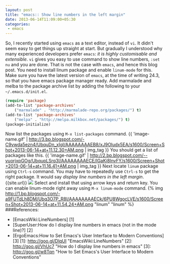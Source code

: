 ```yaml
---
layout: post
title: "emacs:: Show line numbers in the left margin"
date: 2013-06-14T11:09:00+05:30
categories:
 - emacs
---
```

So, I recently started using <code>emacs</code> as a text editor, instead of <code>vi</code>.
It didn't seem easy to get things up straight at start.
But gradually I understood why many experienced developers prefer <code>emacs</code>: <em> 
it is highly customisable and extensible</em>.
<code>vi</code> gives you easy to use command to show line numbers, <code>:set nu</code> and you are done.
That is not the case with <code>emacs</code>, and hence this blog post.
You need to install linum package and enable <code>linum-mode</code> for this.
Make sure you have the latest version of <code>emacs</code>, at the time of writing 24.3,
so that you have emacs package manager ready. Add marmalade and melba to the package
archive list by adding the following to your <code>~/.emacs.d/init.el</code>.
```lisp
(require 'package)
(add-to-list 'package-archives'
    ("marmalade" . "http://marmalade-repo.org/packages/") t)
(add-to-list 'package-archives'
    ("melpa" . "http://melpa.milkbox.net/packages/") t)
(package-initialize)                                                                                      
```
Now list the packages using <code>M-x list-packages</code> command.
{{ 'image-name.gif' | http://3.bp.blogspot.com/-C9vwda5ezn4/UbquDn_xIgI/AAAAAAAAEB8/xJ9Oludx5EA/s1600/Screen+Shot+2013-06-14+at+11.12.30+AM.png | img_tag }}
You should get a list of packages like this.
{{ 'image-name.gif' | http://2.bp.blogspot.com/--vuorjxpGOg/UbqupLSrq3I/AAAAAAAAECE/lGaKi8lnvFY/s1600/Screen+Shot+2013-06-14+at+11.16.41+AM.png | img_tag }}
Next locate <code>linum</code> package using <code>Ctrl-s</code> command.
You may have to repeatedly use <code>Ctrl-s</code> to get the right package.
It would say <em>display line numbers in the left margin</em>.
{{site.url}}
![](http://1.bp.blogspot.com/-_4b9KgqIPI8/Ubqxfmw1-CI/AAAAAAAAECU/0UogSTSbDvk/s1600/Screen+Shot+2013-06-14+at+11.28.13+AM.png) 
Select and install that using arrow keys and return key.
You can enable linum-mode right away using `M-x linum-mode` command.
{% img http://1.bp.blogspot.com/-a9FUTdLh8DM/Ubq3O7P_R8I/AAAAAAAAECk/6PU8WgocLVE/s1600/Screen+Shot+2013-06-14+at+11.54.24+AM.png "linum" "linum" %}
###References:
* [EmacsWiki:LineNumbers] [1]
* [SuperUser:How do I display line numbers in emacs (not in the mode line)?] [2]
* [ErgoEmacs:How to Set Emacs's User Interface to Modern Conventions] [3]
  [1]: http://goo.gl/DlqUI        "EmacsWiki:LineNumbers"
  [2]: http://goo.gl/VhUc7  "How do I display line numbers in emacs"
  [3]: http://goo.gl/w8Tqn    "How to Set Emacs's User Interface to Modern Conventions"
